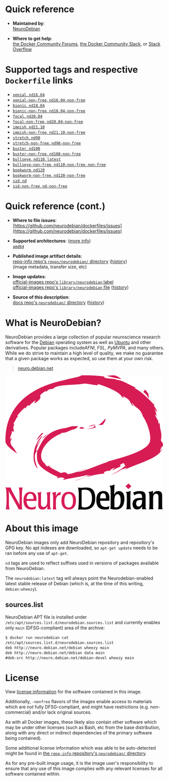 <!--

********************************************************************************

WARNING:

    DO NOT EDIT "neurodebian/README.md"

    IT IS AUTO-GENERATED

    (from the other files in "neurodebian/" combined with a set of templates)

********************************************************************************

-->

# Quick reference

-	**Maintained by**:  
	[NeuroDebian](https://github.com/neurodebian/dockerfiles)

-	**Where to get help**:  
	[the Docker Community Forums](https://forums.docker.com/), [the Docker Community Slack](https://dockr.ly/slack), or [Stack Overflow](https://stackoverflow.com/search?tab=newest&q=docker)

# Supported tags and respective `Dockerfile` links

-	[`xenial`, `nd16.04`](https://github.com/neurodebian/dockerfiles/blob/97b3bc1860afafc294abbec1f95bc239ddeddd88/dockerfiles/xenial/Dockerfile)
-	[`xenial-non-free`, `nd16.04-non-free`](https://github.com/neurodebian/dockerfiles/blob/97b3bc1860afafc294abbec1f95bc239ddeddd88/dockerfiles/xenial-non-free/Dockerfile)
-	[`bionic`, `nd18.04`](https://github.com/neurodebian/dockerfiles/blob/97b3bc1860afafc294abbec1f95bc239ddeddd88/dockerfiles/bionic/Dockerfile)
-	[`bionic-non-free`, `nd18.04-non-free`](https://github.com/neurodebian/dockerfiles/blob/97b3bc1860afafc294abbec1f95bc239ddeddd88/dockerfiles/bionic-non-free/Dockerfile)
-	[`focal`, `nd20.04`](https://github.com/neurodebian/dockerfiles/blob/97b3bc1860afafc294abbec1f95bc239ddeddd88/dockerfiles/focal/Dockerfile)
-	[`focal-non-free`, `nd20.04-non-free`](https://github.com/neurodebian/dockerfiles/blob/97b3bc1860afafc294abbec1f95bc239ddeddd88/dockerfiles/focal-non-free/Dockerfile)
-	[`impish`, `nd21.10`](https://github.com/neurodebian/dockerfiles/blob/97b3bc1860afafc294abbec1f95bc239ddeddd88/dockerfiles/impish/Dockerfile)
-	[`impish-non-free`, `nd21.10-non-free`](https://github.com/neurodebian/dockerfiles/blob/97b3bc1860afafc294abbec1f95bc239ddeddd88/dockerfiles/impish-non-free/Dockerfile)
-	[`stretch`, `nd90`](https://github.com/neurodebian/dockerfiles/blob/97b3bc1860afafc294abbec1f95bc239ddeddd88/dockerfiles/stretch/Dockerfile)
-	[`stretch-non-free`, `nd90-non-free`](https://github.com/neurodebian/dockerfiles/blob/97b3bc1860afafc294abbec1f95bc239ddeddd88/dockerfiles/stretch-non-free/Dockerfile)
-	[`buster`, `nd100`](https://github.com/neurodebian/dockerfiles/blob/97b3bc1860afafc294abbec1f95bc239ddeddd88/dockerfiles/buster/Dockerfile)
-	[`buster-non-free`, `nd100-non-free`](https://github.com/neurodebian/dockerfiles/blob/97b3bc1860afafc294abbec1f95bc239ddeddd88/dockerfiles/buster-non-free/Dockerfile)
-	[`bullseye`, `nd110`, `latest`](https://github.com/neurodebian/dockerfiles/blob/97b3bc1860afafc294abbec1f95bc239ddeddd88/dockerfiles/bullseye/Dockerfile)
-	[`bullseye-non-free`, `nd110-non-free`, `non-free`](https://github.com/neurodebian/dockerfiles/blob/97b3bc1860afafc294abbec1f95bc239ddeddd88/dockerfiles/bullseye-non-free/Dockerfile)
-	[`bookworm`, `nd120`](https://github.com/neurodebian/dockerfiles/blob/97b3bc1860afafc294abbec1f95bc239ddeddd88/dockerfiles/bookworm/Dockerfile)
-	[`bookworm-non-free`, `nd120-non-free`](https://github.com/neurodebian/dockerfiles/blob/97b3bc1860afafc294abbec1f95bc239ddeddd88/dockerfiles/bookworm-non-free/Dockerfile)
-	[`sid`, `nd`](https://github.com/neurodebian/dockerfiles/blob/97b3bc1860afafc294abbec1f95bc239ddeddd88/dockerfiles/sid/Dockerfile)
-	[`sid-non-free`, `nd-non-free`](https://github.com/neurodebian/dockerfiles/blob/97b3bc1860afafc294abbec1f95bc239ddeddd88/dockerfiles/sid-non-free/Dockerfile)

# Quick reference (cont.)

-	**Where to file issues**:  
	[https://github.com/neurodebian/dockerfiles/issues](https://github.com/neurodebian/dockerfiles/issues)

-	**Supported architectures**: ([more info](https://github.com/docker-library/official-images#architectures-other-than-amd64))  
	[`amd64`](https://hub.docker.com/r/amd64/neurodebian/)

-	**Published image artifact details**:  
	[repo-info repo's `repos/neurodebian/` directory](https://github.com/docker-library/repo-info/blob/master/repos/neurodebian) ([history](https://github.com/docker-library/repo-info/commits/master/repos/neurodebian))  
	(image metadata, transfer size, etc)

-	**Image updates**:  
	[official-images repo's `library/neurodebian` label](https://github.com/docker-library/official-images/issues?q=label%3Alibrary%2Fneurodebian)  
	[official-images repo's `library/neurodebian` file](https://github.com/docker-library/official-images/blob/master/library/neurodebian) ([history](https://github.com/docker-library/official-images/commits/master/library/neurodebian))

-	**Source of this description**:  
	[docs repo's `neurodebian/` directory](https://github.com/docker-library/docs/tree/master/neurodebian) ([history](https://github.com/docker-library/docs/commits/master/neurodebian))

# What is NeuroDebian?

NeuroDebian provides a large collection of popular neuroscience research software for the [Debian](http://www.debian.org) operating system as well as [Ubuntu](http://www.ubuntu.com) and other derivatives. Popular packages include*AFNI*, *FSL*, *PyMVPA*, and many others. While we do strive to maintain a high level of quality, we make no guarantee that a given package works as expected, so use them at your own risk.

> [neuro.debian.net](http://neuro.debian.net/)

![logo](https://raw.githubusercontent.com/docker-library/docs/90ee9ce81aa27322936d7faf585ffc45b7def890/neurodebian/logo.png)

# About this image

NeuroDebian images only add NeuroDebian repository and repository's GPG key. No apt indexes are downloaded, so `apt-get update` needs to be ran before any use of `apt-get`.

`nd` tags are used to reflect suffixes used in versions of packages available from NeuroDebian.

The `neurodebian:latest` tag will always point the Neurodebian-enabled latest stable release of Debian (which is, at the time of this writing, `debian:wheezy`).

## sources.list

NeuroDebian APT file is installed under `/etc/apt/sources.list.d/neurodebian.sources.list` and currently enables only `main` (DFSG-compliant) area of the archive:

```console
$ docker run neurodebian cat /etc/apt/sources.list.d/neurodebian.sources.list
deb http://neuro.debian.net/debian wheezy main
deb http://neuro.debian.net/debian data main
#deb-src http://neuro.debian.net/debian-devel wheezy main
```

# License

View [license information](https://www.debian.org/social_contract#guidelines) for the software contained in this image.

Additionally, `-nonfree` flavors of the images enable access to materials which are not fully DFSG-compliant, and might have restrictions (e.g. non-commercial) and/or lack original sources.

As with all Docker images, these likely also contain other software which may be under other licenses (such as Bash, etc from the base distribution, along with any direct or indirect dependencies of the primary software being contained).

Some additional license information which was able to be auto-detected might be found in [the `repo-info` repository's `neurodebian/` directory](https://github.com/docker-library/repo-info/tree/master/repos/neurodebian).

As for any pre-built image usage, it is the image user's responsibility to ensure that any use of this image complies with any relevant licenses for all software contained within.
